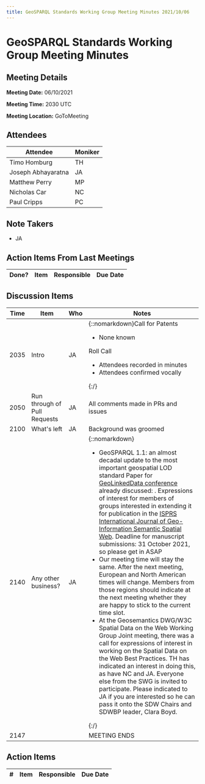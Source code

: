 ```yaml
---
title: GeoSPARQL Standards Working Group Meeting Minutes 2021/10/06
---
```

# GeoSPARQL Standards Working Group Meeting Minutes
## Meeting Details
**Meeting Date:** 06/10/2021

**Meeting Time:** 2030 UTC

**Meeting Location:** GoToMeeting  

## Attendees

| Attendee | Moniker |
| ---- | ---- |
| Timo Homburg | TH |
| Joseph Abhayaratna | JA |
| Matthew Perry | MP |
| Nicholas Car | NC |
| Paul Cripps | PC |


## Note Takers
- JA

## Action Items From Last Meetings

| Done? | Item | Responsible | Due Date |
| ---- | ---- | ---- | --- |


## Discussion Items

| Time | Item | Who | Notes |
| ---- | ---- | ---- | ---- |
| 2035 | Intro | JA | {::nomarkdown}Call for Patents<ul><li>None known</li></ul>Roll Call<ul><li>Attendees recorded in minutes</li><li>Attendees confirmed vocally</li></ul>{:/} |
| 2050 | Run through of Pull Requests | JA | All comments made in PRs and issues |
| 2100 | What's left | JA | Background was groomed |
| 2140 | Any other business? | JA | {::nomarkdown}<ul><li>GeoSPARQL 1.1: an almost decadal update to the most important geospatial LOD standard Paper for [GeoLinkedData conference](https://dice-group.github.io/GeoLD2021) already discussed: . Expressions of interest for members of groups interested in extending it for publication in the [ISPRS International Journal of Geo-Information Semantic Spatial Web](https://www.mdpi.com/journal/ijgi/special_issues/Semantic_SpatialWeb). Deadline for manuscript submissions: 31 October 2021, so please get in ASAP</li><li>Our meeting time will stay the same. After the next meeting, European and North American times will change. Members from those regions should indicate at the next meeting whether they are happy to stick to the current time slot.</li><li>At the Geosemantics DWG/W3C Spatial Data on the Web Working Group Joint meeting, there was a call for expressions of interest in working on the Spatial Data on the Web Best Practices. TH has indicated an interest in doing this, as have NC and JA. Everyone else from the SWG is invited to participate. Please indicated to JA if you are interested so he can pass it onto the SDW Chairs and SDWBP leader, Clara Boyd.</li></ul>{:/} |
| 2147 | | | MEETING ENDS |

## Action Items

| \# | Item | Responsible | Due Date |
| ---- | ---- | ---- | ---- |
